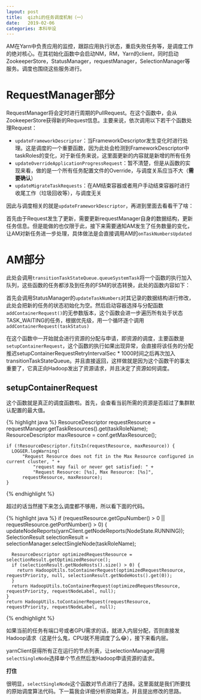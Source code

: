 ```yaml
---
layout: post
title:  qizhi的任务调度机制（一）
date:   2019-02-06
categories: 本科毕设
---
```


AM在Yarn中负责应用的监控，跟踪应用执行状态，重启失败任务等，是调度工作的绝对核心。在其初始化函数中会启动NM，RM，Yarn的client，同时启动ZookeeperStore，StatusManager，requestManager，SelectionManager等服务。调度也围绕这些服务进行。

# RequestManager部分

RequestManager将会定时进行周期的PullRequest。在这个函数中，会从ZookeeperStore获得新的Request信息。主要来说，依次调用以下若干个函数处理Request：

- `updateFrameworkDescriptor`：当FrameworkDescriptor发生变化时进行处理。这是调度的一个重要函数，因为此处会检测到FrameworkDescriptor中taskRoles的变化，对于新任务来说，这里面更新的内容就是新增的所有任务
- `updateOverrideApplicationProgressRequest`：暂不清楚，但是从函数的实现来看，做的是一个所有任务配置文件的Override，与调度关系应当不大（**需要确认**）
- `updateMigrateTaskRequests`：在AM结束容器或者用户手动结束容器时进行收尾工作（垃圾回收等），与调度无关

因此与调度相关的就是`updateFrameworkDescriptor`，再进到里面去看看干了啥：

首先由于Request发生了更新，需要更新requestManager自身的数据结构，更新任务信息。但是能做的也仅限于此，接下来需要通知AM发生了任务数量的变化，让AM对新任务进一步处理，具体做法是会直接调用AM的`onTaskNumbersUpdated`

# AM部分

此处会调用`transitionTaskStateQueue.queueSystemTask`将一个函数的执行加入队列，这些函数的任务都涉及到任务的FSM的状态转换，此处的函数内容如下：

首先会调用StatusManager的`updateTaskNumbers`对其记录的数据结构进行修改，此处会把新的任务的状态初始化为空。然后启动容器选择与分配函数`addContainerRequest()`的无参数版本，这个函数会进一步遍历所有处于状态TASK_WAITING的任务，根据优先级，用一个循环逐个调用`addContainerRequest(taskStatus)`

在这个函数中一开始就会进行资源的分配与申请，即资源的调度，主要函数是`setupContainerRequest`，这个函数的执行如果出现异常，会直接将该任务的分配推迟setupContainerRequestRetryIntervalSec * 1000时间之后再次加入transitionTaskStateQueue。并且直接返回，这样做就是因为这个函数干的事太重要了，它真正向Hadoop发出了资源请求，并且决定了资源如何调度。

## setupContainerRequest

这个函数就是真正的调度函数啦。首先，会查看当前所需的资源是否超过了集群默认配置的最大值。

{% highlight java %}
    ResourceDescriptor requestResource = requestManager.getTaskResources().get(taskRoleName);
    ResourceDescriptor maxResource = conf.getMaxResource();

    if (!ResourceDescriptor.fitsIn(requestResource, maxResource)) {
      LOGGER.logWarning(
          "Request Resource does not fit in the Max Resource configured in current cluster, " +
              "request may fail or never get satisfied: " +
              "Request Resource: [%s], Max Resource: [%s]",
          requestResource, maxResource);
    }
{% endhighlight %}

 超过的话当然接下来怎么调度都不够用，所以看下面的代码。

{% highlight java %}
    if (requestResource.getGpuNumber() > 0 || requestResource.getPortNumber() > 0) {
      updateNodeReports(yarnClient.getNodeReports(NodeState.RUNNING));
      SelectionResult selectionResult = selectionManager.selectSingleNode(taskRoleName);

      ResourceDescriptor optimizedRequestResource = selectionResult.getOptimizedResource();
      if (selectionResult.getNodeHosts().size() > 0) {
        return HadoopUtils.toContainerRequest(optimizedRequestResource, requestPriority, null, selectionResult.getNodeHosts().get(0));
      }
      return HadoopUtils.toContainerRequest(optimizedRequestResource, requestPriority, requestNodeLabel, null);
    }
    return HadoopUtils.toContainerRequest(requestResource, requestPriority, requestNodeLabel, null);
{% endhighlight %}

如果当前的任务有端口号或者GPU需求的话，就进入内层分配，否则直接发Hadoop请求（这是什么鬼，CPU就不用调度了么😂），接下来看内层。

yarnClient获得所有正在运行的节点列表，让selectionManager调用`selectSingleNode`选择单个节点然后发Hadoop申请资源的请求。

**打住**

很明显，`selectSingleNode`这个函数对节点进行了选择。这里面就是我们所要找的原始调度算法代码。下一篇我会详细分析原始算法，并且提出修改的思路。
